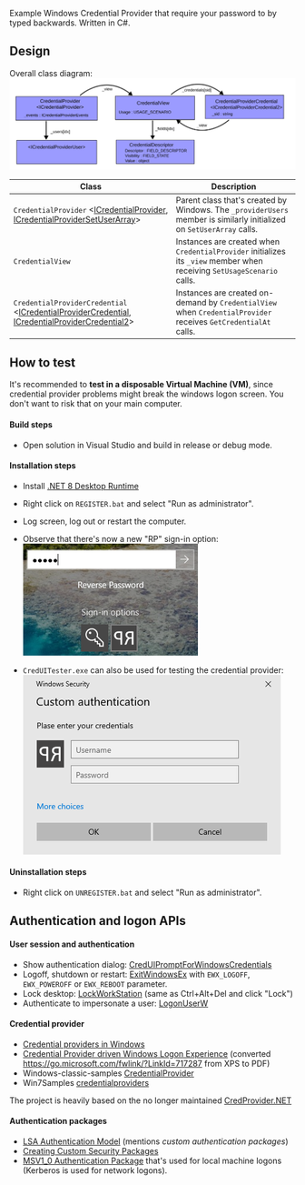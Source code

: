 Example Windows Credential Provider that require your password to by typed backwards. Written in C#.

## Design
Overall class diagram:  
![class diagram](class_diagram.svg)

| Class | Description |
|-------|-------------|
| `CredentialProvider` <[ICredentialProvider](https://learn.microsoft.com/en-us/windows/win32/api/credentialprovider/nn-credentialprovider-icredentialprovider), [ICredentialProviderSetUserArray](https://learn.microsoft.com/en-us/windows/win32/api/credentialprovider/nn-credentialprovider-icredentialprovidersetuserarray)> | Parent class that's created by Windows. The `_providerUsers` member is similarly initialized on `SetUserArray` calls. |
| `CredentialView` | Instances are created when `CredentialProvider` initializes its `_view` member when receiving `SetUsageScenario` calls. |
| `CredentialProviderCredential` <[ICredentialProviderCredential](https://learn.microsoft.com/en-us/windows/win32/api/credentialprovider/nn-credentialprovider-icredentialprovidercredential), [ICredentialProviderCredential2](https://learn.microsoft.com/en-us/windows/win32/api/credentialprovider/nn-credentialprovider-icredentialprovidercredential2)>| Instances are created on-demand by `CredentialView` when `CredentialProvider` receives `GetCredentialAt` calls. |

## How to test
It's recommended to **test in a disposable Virtual Machine (VM)**, since credential provider problems might break the windows logon screen. You don't want to risk that on your main computer.

#### Build steps
* Open solution in Visual Studio and build in release or debug mode.

#### Installation steps
* Install [.NET 8 Desktop Runtime](https://dotnet.microsoft.com/en-us/download/dotnet)
* Right click on `REGISTER.bat` and select "Run as administrator".
* Log screen, log out or restart the computer.
* Observe that there's now a new "RP" sign-in option:  
![screenshot](Screenshot.png)  

* `CredUITester.exe` can also be used for testing the credential provider:  
![CredUIPrompt](CredUIPrompt.png)  

#### Uninstallation steps
* Right click on `UNREGISTER.bat` and select "Run as administrator".


## Authentication and logon APIs

#### User session and authentication
* Show authentication dialog: [CredUIPromptForWindowsCredentials](https://learn.microsoft.com/en-us/windows/win32/api/wincred/nf-wincred-creduipromptforwindowscredentialsw)
* Logoff, shutdown or restart:  [ExitWindowsEx](https://learn.microsoft.com/en-us/windows/win32/api/winuser/nf-winuser-exitwindowsex) with `EWX_LOGOFF`, `EWX_POWEROFF` or `EWX_REBOOT` parameter.
* Lock desktop: [LockWorkStation](https://learn.microsoft.com/en-us/windows/win32/api/winuser/nf-winuser-lockworkstation) (same as Ctrl+Alt+Del and click "Lock")
* Authenticate to impersonate a user: [LogonUserW](https://learn.microsoft.com/en-us/windows/win32/api/winbase/nf-winbase-logonuserw)

#### Credential provider
* [Credential providers in Windows](https://learn.microsoft.com/en-us/windows/win32/secauthn/credential-providers-in-windows)
* [Credential Provider driven Windows Logon Experience](https://github.com/user-attachments/files/22509252/Credential_Provider_Technical_Reference.pdf) (converted https://go.microsoft.com/fwlink/?LinkId=717287 from XPS to PDF)
* Windows-classic-samples [CredentialProvider](https://github.com/microsoft/Windows-classic-samples/tree/main/Samples/CredentialProvider)
* Win7Samples [credentialproviders](https://github.com/microsoft/Windows-classic-samples/tree/main/Samples/Win7Samples/security/credentialproviders)

The project is heavily based on the no longer maintained [CredProvider.NET](https://github.com/SteveSyfuhs/CredProvider.NET)

#### Authentication packages
* [LSA Authentication Model](https://learn.microsoft.com/en-us/windows/win32/secauthn/lsa-authentication-model) (mentions _custom authentication packages_)
* [Creating Custom Security Packages](https://learn.microsoft.com/en-us/windows/win32/secauthn/creating-custom-security-packages)
* [MSV1_0 Authentication Package](https://learn.microsoft.com/en-us/windows/win32/secauthn/msv1-0-authentication-package) that's used for local machine logons (Kerberos is used for network logons).

